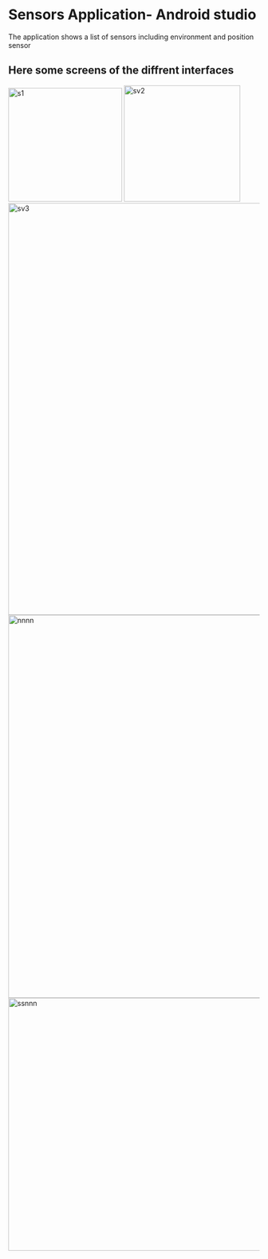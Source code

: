 # Sensors Application- Android studio    
The application shows a list of sensors including environment and position sensor   
## Here some screens of the diffrent interfaces
 <img width="228" alt="s1" src="https://user-images.githubusercontent.com/70923734/92610482-07fac280-f2b8-11ea-8d9e-f84dc0439386.PNG">   <img width="233" alt="sv2" src="https://user-images.githubusercontent.com/70923734/92610727-53ad6c00-f2b8-11ea-8ce2-a3e197610f1b.PNG">
<img width="826" alt="sv3" src="https://user-images.githubusercontent.com/70923734/92610734-560fc600-f2b8-11ea-8392-c553d286b8b2.PNG">
<img width="768" alt="nnnn" src="https://user-images.githubusercontent.com/70923734/92611502-29a87980-f2b9-11ea-9ee9-1cbb16adb34f.PNG">
<img width="507" alt="ssnnn" src="https://user-images.githubusercontent.com/70923734/92611526-2e6d2d80-f2b9-11ea-895f-5becd982ad36.PNG">
